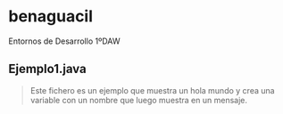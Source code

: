 # benaguacil
Entornos de Desarrollo 1ºDAW 

## Ejemplo1.java
> Este fichero es un ejemplo que muestra un hola mundo y crea una variable con un nombre que luego muestra en un mensaje.
